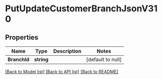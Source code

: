 # PutUpdateCustomerBranchJsonV310

## Properties
Name | Type | Description | Notes
------------ | ------------- | ------------- | -------------
**BranchId** | **string** |  | [default to null]

[[Back to Model list]](../README.md#documentation-for-models) [[Back to API list]](../README.md#documentation-for-api-endpoints) [[Back to README]](../README.md)


